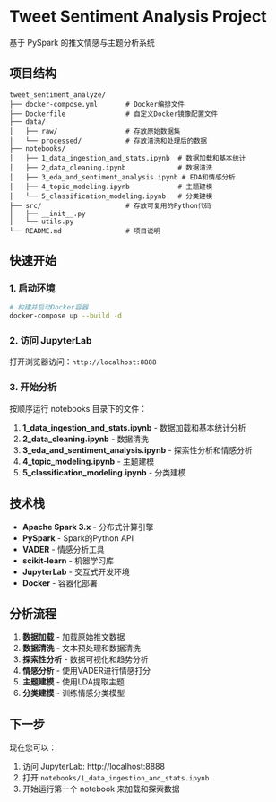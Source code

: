 # Tweet Sentiment Analysis Project

基于 PySpark 的推文情感与主题分析系统

## 项目结构

```
tweet_sentiment_analyze/
├── docker-compose.yml       # Docker编排文件
├── Dockerfile               # 自定义Docker镜像配置文件
├── data/
│   ├── raw/                 # 存放原始数据集
│   └── processed/           # 存放清洗和处理后的数据
├── notebooks/
│   ├── 1_data_ingestion_and_stats.ipynb  # 数据加载和基本统计
│   ├── 2_data_cleaning.ipynb             # 数据清洗
│   ├── 3_eda_and_sentiment_analysis.ipynb # EDA和情感分析
│   ├── 4_topic_modeling.ipynb            # 主题建模
│   └── 5_classification_modeling.ipynb   # 分类建模
├── src/                     # 存放可复用的Python代码
│   ├── __init__.py
│   └── utils.py
└── README.md                # 项目说明
```

## 快速开始

### 1. 启动环境

```bash
# 构建并启动Docker容器
docker-compose up --build -d
```

### 2. 访问 JupyterLab

打开浏览器访问：`http://localhost:8888`

### 3. 开始分析

按顺序运行 notebooks 目录下的文件：

1. **1_data_ingestion_and_stats.ipynb** - 数据加载和基本统计分析
2. **2_data_cleaning.ipynb** - 数据清洗
3. **3_eda_and_sentiment_analysis.ipynb** - 探索性分析和情感分析
4. **4_topic_modeling.ipynb** - 主题建模
5. **5_classification_modeling.ipynb** - 分类建模

## 技术栈

- **Apache Spark 3.x** - 分布式计算引擎
- **PySpark** - Spark的Python API
- **VADER** - 情感分析工具
- **scikit-learn** - 机器学习库
- **JupyterLab** - 交互式开发环境
- **Docker** - 容器化部署

## 分析流程

1. **数据加载** - 加载原始推文数据
2. **数据清洗** - 文本预处理和数据清洗
3. **探索性分析** - 数据可视化和趋势分析
4. **情感分析** - 使用VADER进行情感打分
5. **主题建模** - 使用LDA提取主题
6. **分类建模** - 训练情感分类模型

## 下一步

现在您可以：
1. 访问 JupyterLab: http://localhost:8888
2. 打开 `notebooks/1_data_ingestion_and_stats.ipynb`
3. 开始运行第一个 notebook 来加载和探索数据 